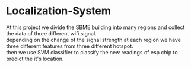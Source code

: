 # Localization-System
At this project we divide the SBME building into many regions and collect the data of three different wifi signal. \
depending on the change of the signal strength at each region we have three different features from three different hotspot.\
then we use SVM classifier to classify the new readings of esp chip to predict the it's location. 
 
